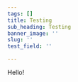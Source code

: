 ```yaml
---
tags: []
title: Testing
sub_heading: Testing
banner_image: ''
slug: ''
test_field: ''

---
```

Hello!